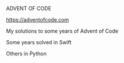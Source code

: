 ADVENT OF CODE

https://adventofcode.com

My solutions to some years of Advent of Code

Some years solved in Swift

Others in Python
